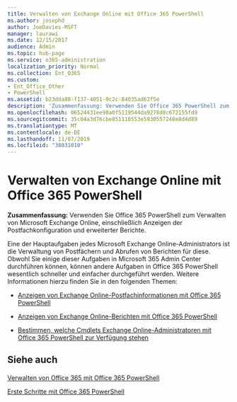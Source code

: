 ```yaml
---
title: Verwalten von Exchange Online mit Office 365 PowerShell
ms.author: josephd
author: JoeDavies-MSFT
manager: laurawi
ms.date: 12/15/2017
audience: Admin
ms.topic: hub-page
ms.service: o365-administration
localization_priority: Normal
ms.collection: Ent_O365
ms.custom:
- Ent_Office_Other
- PowerShell
ms.assetid: b23dda88-f137-4051-9c2c-84035ad63f5e
description: 'Zusammenfassung: Verwenden Sie Office 365 PowerShell zum Verwalten von Microsoft Exchange Online, einschließlich Anzeigen der Postfachkonfiguration und erweiterter Berichte.'
ms.openlocfilehash: 06524431ee98a0f5119544da9278d8c672155fd9
ms.sourcegitcommit: 35c04a3d76cbe851110553e5930557248e8d4d89
ms.translationtype: MT
ms.contentlocale: de-DE
ms.lasthandoff: 11/07/2019
ms.locfileid: "38031010"
---
```

# <a name="manage-exchange-online-with-office-365-powershell"></a>Verwalten von Exchange Online mit Office 365 PowerShell

 **Zusammenfassung:** Verwenden Sie Office 365 PowerShell zum Verwalten von Microsoft Exchange Online, einschließlich Anzeigen der Postfachkonfiguration und erweiterter Berichte.
  
Eine der Hauptaufgaben jedes Microsoft Exchange Online-Administrators ist die Verwaltung von Postfächern und Abrufen von Berichten für diese. Obwohl Sie einige dieser Aufgaben in Microsoft 365 Admin Center durchführen können, können andere Aufgaben in Office 365 PowerShell wesentlich schneller und einfacher durchgeführt werden. Weitere Informationen hierzu finden Sie in den folgenden Themen:
  
- [Anzeigen von Exchange Online-Postfachinformationen mit Office 365 PowerShell](https://technet.microsoft.com/library/mt771881%28v=exchg.160%29.aspx)
    
- [Anzeigen von Exchange Online-Berichten mit Office 365 PowerShell](https://technet.microsoft.com/library/mt771882%28v=exchg.160%29.aspx)
    
- [Bestimmen, welche Cmdlets Exchange Online-Administratoren mit Office 365 PowerShell zur Verfügung stehen](https://technet.microsoft.com/library/mt771883%28v=exchg.160%29.aspx)
    
## <a name="see-also"></a>Siehe auch

#### 

[Verwalten von Office 365 mit Office 365 PowerShell](manage-office-365-with-office-365-powershell.md)
  
[Erste Schritte mit Office 365 PowerShell](getting-started-with-office-365-powershell.md)

